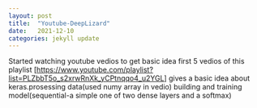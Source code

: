 ```yaml
---
layout: post
title:  "Youtube-DeepLizard"
date:   2021-12-10
categories: jekyll update
---
```


Started watching youtube vedios to get basic idea
first 5 vedios of this playlist [https://www.youtube.com/playlist?list=PLZbbT5o_s2xrwRnXk_yCPtnqqo4_u2YGL] gives a basic idea about keras.prosessing data(used numy array in vedio) building and training model(sequential-a simple one of two dense layers and a softmax) 